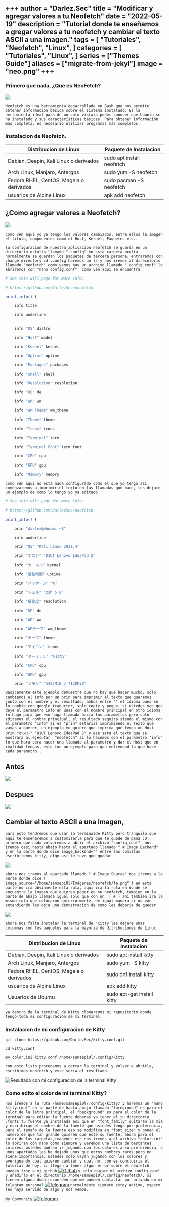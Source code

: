 +++
author = "Darlez.Sec"
title = "Modificar y agregar valores a tu Neofetch"
date = "2022-05-19"
description = "Tutorial donde te enseñamos a gregar valores a tu neofetch y cambiar el texto ASCII a una imagen."
tags = [
"Tutoriales",
"Neofetch",
"Linux",
]
categories = [
"Tutoriales",
"Linux",
]
series = ["Themes Guide"]
aliases = ["migrate-from-jekyl"]
image = "neo.png"
+++
---
### Primero que nada, ¿Que es NeoFetch?
![](neo.png)

`Neofetch es una herramienta desarrollada en Bash que nos permite obtener información básica sobre el sistema instalado. Es la herramienta ideal para de un solo vistazo poder conocer que Ubuntu se ha instalado y sus características básicas. Para obtener información más completa, es necesario utilizar programas más completos.`

### Instalacion de Neofetch.

| Distribucion de Linux                  | Paquete de Instalacion     | 
|----------------------------------------|----------------------------| 
| Debian, Deepin, Kali Linux o derivados |  sudo apt install neofetch | 
| Arch Linux, Manjaro, Antergos          |  sudo yum -S neofetch      |        
|Fedora,RHEL, CentOS, Mageia o derivados | sudo pacman -S neofetch    |
| usuarios de Alpine Linux               |apk add neofetch            |


## ¿Como agregar valores a Neofetch?                                       

![](img.png)

`Como ven aqui yo ya tengo los valores cambiados, entre ellos la imagen el titulo, componentes como el Host, Kernel, Paquetes etc..`

`la configuracion de nuestra aplicacion neofetch se guarda en un directorio octulto llamado ".config" en esta carpeta oculta normalmente se guardan los paquetes de tercera persona, entraremos con change directory cd .config haremos un ls y nos iremos al direcotorio llamado "neofetch" como vemos hay un archivo llamado ".config.conf" lo abriremos con "nano config.conf"  como ven aqui se encuentra  `


````bash
# See this wiki page for more info:

# https://github.com/DarlezSec/neofetch

print_info() {

    info title

    info underline


    info "OS" distro

    info "Host" model

    info "Kernel" kernel

    info "Uptime" uptime

    info "Packages" packages

    info "Shell" shell

    info "Resolution" resolution

    info "DE" de

    info "WM" wm

    info "WM Theme" wm_theme

    info "Theme" theme

    info "Icons" icons

    info "Terminal" term

    info "Terminal Font" term_font

    info "CPU" cpu

    info "GPU" gpu

    info "Memory" memory
 ````

`como ven aqui no esta nada configurado como el que yo tengo asi comenzaremos a imprimir el texto en las llamadas que hace, les dejare un ejemplo de como lo tengo yo ya editado`


````bash
# See this wiki page for more info:

# https://github.com/DarlezSec/neofetch

print_info() {

    prin "darlez@whoami:~$"

    info underline

    prin "OS" "Kali Linux 2021.4"

    prin "ホスト" "81UT Lenovo IdeaPad S"       

    info "カーネル" kernel

    info "活動時間" uptime

    prin "パッケージ" "0"

    prin "シェル" "zsh 5.8"

    info "解像度" resolution

    info "DE" de

    info "WM" wm

    info "WMテーマ" wm_theme

    info "テーマ" theme

    info "アイコン" icons

    info "ターミナル" "kitty"

    info "CPU" cpu

    info "GPU" gpu

    prin "メモリ" "5437MiB / 7128MiB"
 ````

`Basicamente este ejemplo demuestra que no hay que hacer mucho, solo cambiamos el info por un prin para imprimir el texto que queramos junto con el nombre y el resultado, ambos entre "" el idioma pues se lo cambie con google traductor, solo copie y pegue, si ustedes ven que deje el parametro info en unas con el nombre principal en otro idioma lo hago para que eso haga llamada hacia los parametros pero solo editamos el nombre principal, el resultado seguira siendo el mismo con el parametro "info" si es "prin" estarias imprimiendo el texto que vayas a querer, un ejemplo yo quiero que imprima que tengo un Host prin "ホスト" "81UT Lenovo IdeaPad S" y ese sera el texto que se mostrara al ejecutar  "neofetch" si lo hacemos con el parametro "info" lo que hara sera hacer una llamada al parametro y dar el Host que en realidad tengas, esto fue un ejemplo para que entiendad lo que hace cada parametro.. `

## Antes 
![](conf.png)

## Despues 
![](confi.png)
 
## Cambiar el texto ASCII a una imagen,

`para esto tendremos que usar la terminalde Kitty pero tranquilo que aqui te enseñaremos a customizarla para que te quede de pana :D, primero que nada volveremos a abrir el archivo "config.conf"  nos iremos casi hasta abajo hasta el apartado llamado " # Image Backend"  y en la parte donde dice image_backend="" entre las comillas escribiremos kitty, algo asi te tuvo que quedar`

![](image.png)

`ahora nos iremos al apartado llamado " # Image Source" nos iremos a la parte donde dice ( image_source="/home/samsepi0l/Imágenes/neofetch/fa.png" ) en esta parte no ira obviamente esta ruta, aqui ira la ruta en donde se encuentre la imagen que quieren poner en su neofetch, tambien en la parte de abajo llamada igual solo que con un 
( # ) ahi tambien ira la misma ruta que colocaron anteriormente, de igual manera si no van entendiendo les deja una demostracion de como les deberia de quedar`

![](back.png)

`ahora nos falta instalar la terminal de "Kitty les dejare unas columnas con los paquetes para la mayoria de ditribuciones de Linux`

| Distribucion de Linux                  | Paquete de Instalacion     |
|----------------------------------------|----------------------------|
| Debian, Deepin, Kali Linux o derivados |  sudo apt install kitty    |
| Arch Linux, Manjaro, Antergos          |  sudo yum -S kitty         |        
|Fedora,RHEL, CentOS, Mageia o derivados | sudo dnf install kitty     |
| usuarios de Alpine Linux               |apk add kitty               |
| Usuarios de Ubuntu                     | sudo apt-get install kitty |
  

`ya dentro de la terminal de Kitty clonaremos mi repositorio donde tengo toda mi configuracion de mi terminal.`

### Instalacion de mi configuracion de Kitty

`git clone https://github.com/DarlezSec/kitty.conf.git`

`cd kitty.conf`

`mv color.ini kitty.conf /home/samsepi0l/.config/kitty`

`con esto listo procedamos a cerrar la terminal y volver a abrirla, escribimos neofetch y este seria el resultado.`

![Resultado con mi configuracion de la terminal Kitty](gnome-shell-screenshot-cd5l1r.png)

### Como edito el color de mi terminal Kitty?

`nos iremos a la ruta /home/samsepi0l/.config/kitty/ y haremos un "nano kitty.conf" en la parte de hasta abajo llamada "foreground" es para el color de la letra principal, el
"background" es para el color de la terminal para editar la fuente deberas ya tener el tu directorio .fonts tu fuente ya instalada asi que en "font_family" quitaran la mia y escribiran el nombre de la fuente que ustedes tenga por preferencia, para el tamaño de la fuente eso se modifica en "font_size" y ponen el numero de que tan grande quieren que este su fuente, ahora para el color de las carpetas,imagenes etc nos iremos a el archivo "color.ini" lo abriran con nano como siempre y veremos una lista de bastantes colores, ustedes podran ir jugando con los colores a su preferencia, a unos apartados les he dejado unos que otros nombres raros pero no tiene importancia, ustedes solo vayan jugando con los colores y averiguando cual quieren cambiar y cual no, con es concluiria el tutorial de hoy, si llegan a tener algun error sobre el neofetch pueden irse a mi github` [![ Github](https://img.shields.io/static/v1?label=&message=+Github&color=263238&style=for-the-badge&logo=github&logoColor=%23aaaaaaaa)](https://github.com/DarlezSec/neofetch) `y solo copiar mi archivo config.conf y añadirlo en el directorio /home/samsepi0l/.config/neofetch/, si tienen alguna duda recuerden que me pueden contactar por privado en mi telegram personal` [![ Telegram](https://img.shields.io/static/v1?label=&message=+Telegram&color=263238&style=for-the-badge&logo=Telegram&logoColor=%23aaaaaaaa)](https://t.me/DarlezSec) `normalmente siempre estoy activo, espero les haya servido de algo y nos vemos.`

`My Community` [![ Telegram](https://img.shields.io/static/v1?label=&message=+Telegram&color=263238&style=for-the-badge&logo=Telegram&logoColor=%23aaaaaaaa)](https://t.me/Un0zandC3r0z)
